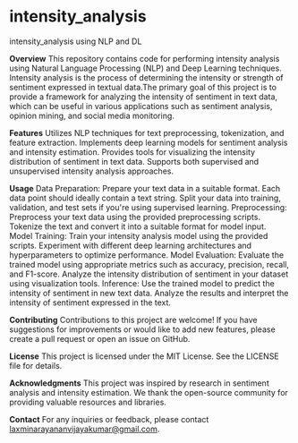 # intensity_analysis
intensity_analysis using NLP and DL

****Overview****
This repository contains code for performing intensity analysis using Natural Language Processing (NLP) and Deep Learning techniques. Intensity analysis is the process of determining the intensity or strength of sentiment expressed in textual data.The primary goal of this project is to provide a framework for analyzing the intensity of sentiment in text data, which can be useful in various applications such as sentiment analysis, opinion mining, and social media monitoring.

**Features**
Utilizes NLP techniques for text preprocessing, tokenization, and feature extraction.
Implements deep learning models for sentiment analysis and intensity estimation.
Provides tools for visualizing the intensity distribution of sentiment in text data.
Supports both supervised and unsupervised intensity analysis approaches.

**Usage**
Data Preparation:
Prepare your text data in a suitable format. Each data point should ideally contain a text string.
Split your data into training, validation, and test sets if you're using supervised learning.
Preprocessing:
Preprocess your text data using the provided preprocessing scripts.
Tokenize the text and convert it into a suitable format for model input.
Model Training:
Train your intensity analysis model using the provided scripts.
Experiment with different deep learning architectures and hyperparameters to optimize performance.
Model Evaluation:
Evaluate the trained model using appropriate metrics such as accuracy, precision, recall, and F1-score.
Analyze the intensity distribution of sentiment in your dataset using visualization tools.
Inference:
Use the trained model to predict the intensity of sentiment in new text data.
Analyze the results and interpret the intensity of sentiment expressed in the text.

**Contributing**
Contributions to this project are welcome! If you have suggestions for improvements or would like to add new features, please create a pull request or open an issue on GitHub.

**License**
This project is licensed under the MIT License. See the LICENSE file for details.

**Acknowledgments**
This project was inspired by research in sentiment analysis and intensity estimation.
We thank the open-source community for providing valuable resources and libraries.

**Contact**
For any inquiries or feedback, please contact laxminarayananvijayakumar@gmail.com.

